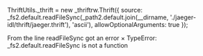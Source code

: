 ThriftUtils._thrift = new _thriftrw.Thrift({
  source: _fs2.default.readFileSync(_path2.default.join(__dirname, './jaeger-idl/thrift/jaeger.thrift'), 'ascii'),
  allowOptionalArguments: true
});

From the line readFileSync got an error ×
TypeError: _fs2.default.readFileSync is not a function
